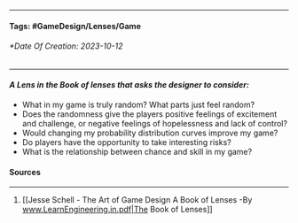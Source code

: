 __________________________________________________________________________
#### **Tags:** #GameDesign/Lenses/Game
###### *Date Of Creation: 2023-10-12
__________________________________________________________________________

#### ***A Lens in the Book of lenses that asks the designer to consider:***
- What in my game is truly random? What parts just feel random?
- Does the randomness give the players positive feelings of excitement and challenge, or negative feelings of hopelessness and lack of control?
- Would changing my probability distribution curves improve my game?
- Do players have the opportunity to take interesting risks?
- What is the relationship between chance and skill in my game?
#### Sources
__________________________________________________________________________
1. [[Jesse Schell - The Art of Game Design A Book of Lenses -By www.LearnEngineering.in.pdf|The Book of Lenses]]